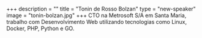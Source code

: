 +++
description = ""
title = "Tonin de Rosso Bolzan"
type = "new-speaker"
image = "tonin-bolzan.jpg"
+++
CTO na Metrosoft S/A em Santa Maria, trabalho com Desenvolvimento Web utilizando tecnologias como Linux, Docker, PHP, Python e GO.